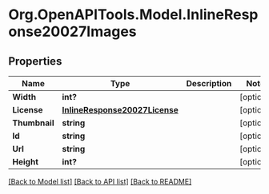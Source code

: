 # Org.OpenAPITools.Model.InlineResponse20027Images

## Properties

Name | Type | Description | Notes
------------ | ------------- | ------------- | -------------
**Width** | **int?** |  | [optional] 
**License** | [**InlineResponse20027License**](InlineResponse20027License.md) |  | [optional] 
**Thumbnail** | **string** |  | [optional] 
**Id** | **string** |  | [optional] 
**Url** | **string** |  | [optional] 
**Height** | **int?** |  | [optional] 

[[Back to Model list]](../README.md#documentation-for-models) [[Back to API list]](../README.md#documentation-for-api-endpoints) [[Back to README]](../README.md)


